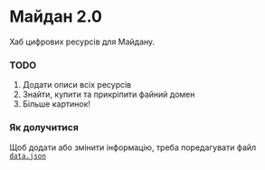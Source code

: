 Майдан 2.0
==========

Хаб цифрових ресурсів для Майдану.

### TODO

  1. Додати описи всіх ресурсів
  2. Знайти, купити та прикріпити файний домен
  3. Більше картинок!

### Як долучитися
Щоб додати або змінити інформацію, треба поредагувати файл [`data.json`](https://github.com/maidan-next/maidan-2.0/blob/gh-pages/data.json)
